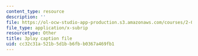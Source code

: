 ```yaml
---
content_type: resource
description: ''
file: https://ol-ocw-studio-app-production.s3.amazonaws.com/courses/2-003sc-engineering-dynamics-fall-2011/cc32c31a521b5d1bb6fbb0367a469fb1_63sIgMvBuEQ.vtt
file_type: application/x-subrip
resourcetype: Other
title: 3play caption file
uid: cc32c31a-521b-5d1b-b6fb-b0367a469fb1
---
```

